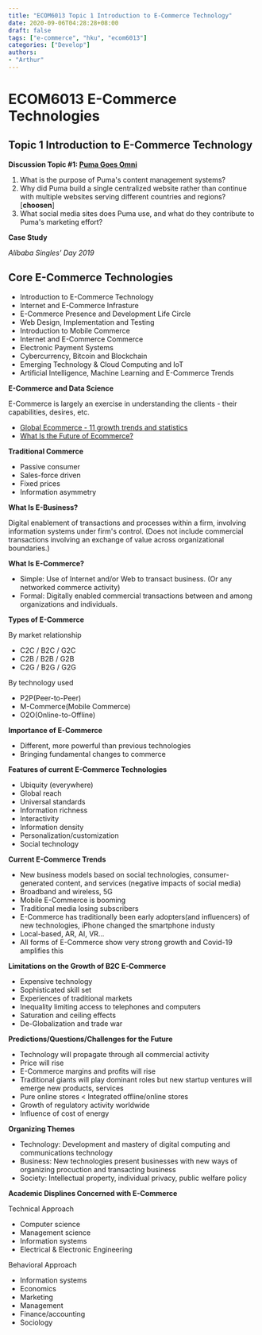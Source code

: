 ```yaml
---
title: "ECOM6013 Topic 1 Introduction to E-Commerce Technology"
date: 2020-09-06T04:28:28+08:00
draft: false
tags: ["e-commerce", "hku", "ecom6013"]
categories: ["Develop"]
authors:
- "Arthur"
---
```


# ECOM6013 E-Commerce Technologies

## Topic 1 Introduction to E-Commerce Technology

**Discussion Topic #1: [Puma Goes Omni](https://www.pseudoyu.com/zh/2020/09/08/puma-goes-omni-case-study/)**
1. What is the purpose of Puma's content management systems?
2. Why did Puma build a single centralized website rather than continue with multiple websites serving different countries and regions? [**choosen**]
3. What social media sites does Puma use, and what do they contribute to Puma's marketing effort?

**Case Study**

*Alibaba Singles' Day 2019*

## Core E-Commerce Technologies
* Introduction to E-Commerce Technology
* Internet and E-Commerce Infrasture
* E-Commerce Presence and Development Life Circle
* Web Design, Implementation and Testing
* Introduction to Mobile Commerce
* Internet and E-Commerce Commerce
* Electronic Payment Systems
* Cybercurrency, Bitcoin and Blockchain
* Emerging Technology & Cloud Computing and IoT
* Artificial Intelligence, Machine Learning and E-Commerce Trends

**E-Commerce and Data Science**

E-Commerce is largely an exercise in understanding the clients - their capabilities, desires, etc.
* [Global Ecommerce - 11 growth trends and statistics](https://www.shopify.com/enterprise/global-ecommerce-statistics)
* [What Is the Future of Ecommerce?](https://www.shopify.com/enterprise/the-future-of-ecommerce)

**Traditional Commerce**
* Passive consumer
* Sales-force driven
* Fixed prices
* Information asymmetry

**What Is E-Business?**

Digital enablement of transactions and processes within a firm, involving information systems under firm's control. (Does not include commercial transactions involving an exchange of value across organizational boundaries.)

**What Is E-Commerce?**
* Simple: Use of Internet and/or Web to transact business. (Or any networked commerce activity)
* Formal: Digitally enabled commercial transactions between and among organizations and individuals.

**Types of E-Commerce**

By market relationship
* C2C / B2C / G2C
* C2B / B2B / G2B
* C2G / B2G / G2G

By technology used
* P2P(Peer-to-Peer)
* M-Commerce(Mobile Commerce)
* O2O(Online-to-Offline)

**Importance of E-Commerce**

* Different, more powerful than previous technologies
* Bringing fundamental changes to commerce

**Features of current E-Commerce Technologies**
* Ubiquity (everywhere)
* Global reach
* Universal standards
* Information richness
* Interactivity
* Information density
* Personalization/customization
* Social technology

**Current E-Commerce Trends**
* New business models based on social technologies, consumer-generated content, and services (negative impacts of social media)
* Broadband and wireless, 5G
* Mobile E-Commerce is booming
* Traditional media losing subscribers
* E-Commerce has traditionally been early adopters(and influencers) of new technologies, iPhone changed the smartphone industy
* Local-based, AR, AI, VR...
* All forms of E-Commerce show very strong growth and Covid-19 amplifies this

**Limitations on the Growth of B2C E-Commerce**
* Expensive technology
* Sophisticated skill set
* Experiences of traditional markets
* Inequality limiting access to telephones and computers
* Saturation and ceiling effects
* De-Globalization and trade war

**Predictions/Questions/Challenges for the Future**
* Technology will propagate through all commercial activity
* Price will rise
* E-Commerce margins and profits will rise
* Traditional giants will play dominant roles but new startup ventures will emerge new products, services
* Pure online stores < Integrated offline/online stores
* Growth of regulatory activity worldwide
* Influence of cost of energy

**Organizing Themes**

* Technology: Development and mastery of digital computing and communications technology
* Business: New technologies present businesses with new ways of organizing procuction and transacting business
* Society: Intellectual property, individual privacy, public welfare policy

**Academic Displines Concerned with E-Commerce**

Technical Approach
* Computer science
* Management science
* Information systems
* Electrical & Electronic Engineering

Behavioral Approach
* Information systems
* Economics
* Marketing
* Management
* Finance/accounting
* Sociology
